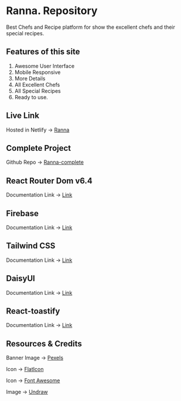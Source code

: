 # Ranna. Repository

 Best Chefs and Recipe platform for show the excellent chefs and their special recipes.

## Features of this site
1. Awesome User Interface
2. Mobile Responsive
3. More Details
4. All Excellent Chefs
5. All Special Recipes
6. Ready to use.

## Live Link
Hosted in Netlify -> [Ranna](https://ranna-e1bfa.web.app/)


## Complete Project
Github Repo -> [Ranna-complete](https://github.com/Porgramming-Hero-web-course/b7a9-career-hub-Md-Ibnul)


## React Router Dom v6.4 
Documentation Link -> [Link](https://reactrouter.com/en/main/start/overview)

## Firebase
Documentation Link -> [Link](https://firebase.google.com/)

## Tailwind CSS
Documentation Link -> [Link](https://tailwindcss.com/docs/installation)

## DaisyUI
Documentation Link -> [Link](https://daisyui.com/)

## React-toastify
Documentation Link -> [Link](https://fkhadra.github.io/react-toastify/introduction)

## Resources & Credits

Banner Image -> [Pexels](https://www.pexels.com/)

Icon -> [FlatIcon](https://www.flaticon.com/)

Icon -> [Font Awesome](https://fontawesome.com/)

Image -> [Undraw](https://undraw.co/)


